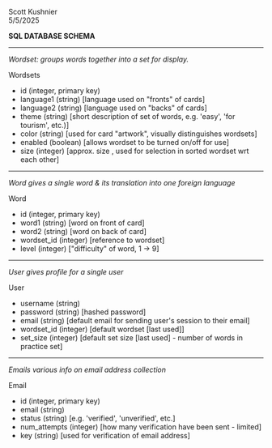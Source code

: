 Scott Kushnier   
5/5/2025                                                                                                       

**SQL DATABASE SCHEMA**

---

_Wordset: groups words together into a set for display._

Wordsets

- id (integer, primary key)
- language1 (string) [language used on "fronts" of cards]
- language2 (string) [language used on "backs" of cards]
- theme (string) [short description of set of words, e.g. 'easy', 'for tourism', etc.)]
- color (string) [used for card "artwork", visually distinguishes wordsets]
- enabled (boolean) [allows wordset to be turned on/off for use]
- size (integer) [approx. size , used for selection in sorted wordset wrt each other]

---

_Word gives a single word & its translation into one foreign language_

Word

- id (integer, primary key)
- word1 (string) [word on front of card]
- word2 (string) [word on back of card]
- wordset_id (integer) [reference to wordset]
- level (integer) ["difficulty" of word, 1 -> 9]

---

_User gives profile for a single user_

User

- username (string) 
- password (string) [hashed password]
- email (string) [default email for sending user's session to their email]
- wordset_id (integer) [default wordset [last used]]
- set_size (integer) [default set size [last used] - number of words in practice set]

---

_Emails various info on email address collection_

Email

- id (integer, primary key)
- email (string)
- status (string) [e.g. 'verified', 'unverified', etc.]
- num_attempts (integer) [how many verification have been sent - limited]
- key (string) [used for verification of email address]

